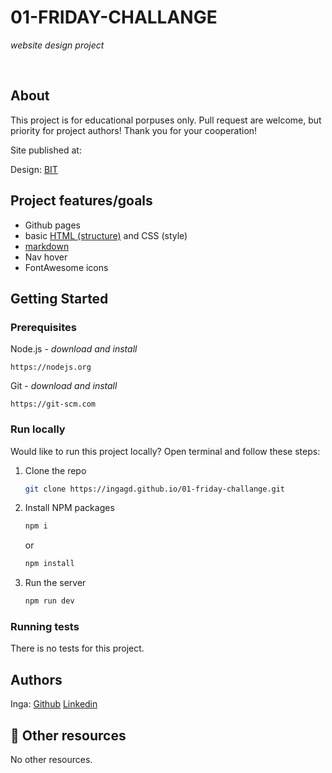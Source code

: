 # 01-FRIDAY-CHALLANGE

_website design project_

<br>

## About

This project is for educational porpuses only. Pull request are welcome, but priority for project authors! Thank you for your cooperation!

Site published at: 

Design: [BIT](https://www.figma.com/file/uaVXnAQh9QxVsUD1RcQEbt/Friday-Challenge?node-id=607%3A364&t=ixNTxUPnbya4wjBi-0)

## Project features/goals

-   Github pages
-   basic [HTML (structure)](https://www.w3schools.com/TAGS/default.asp) and CSS (style)
-   [markdown](https://docs.github.com/en/get-started/writing-on-github/getting-started-with-writing-and-formatting-on-github/basic-writing-and-formatting-syntax)
-   Nav hover
-   FontAwesome icons

## Getting Started

### Prerequisites

Node.js - _download and install_

```
https://nodejs.org
```

Git - _download and install_

```
https://git-scm.com
```

### Run locally

Would like to run this project locally? Open terminal and follow these steps:

1. Clone the repo
    ```sh
    git clone https://ingagd.github.io/01-friday-challange.git
    ```
2. Install NPM packages
    ```sh
    npm i
    ```
    or
    ```sh
    npm install
    ```
3. Run the server
    ```sh
    npm run dev
    ```

### Running tests

There is no tests for this project.

##  Authors

Inga: [Github](https://github.com/IngaGd)
      [Linkedin](https://www.linkedin.com/in/inga-gudait%C4%97-24580898/)

## 🔗 Other resources

No other resources.
